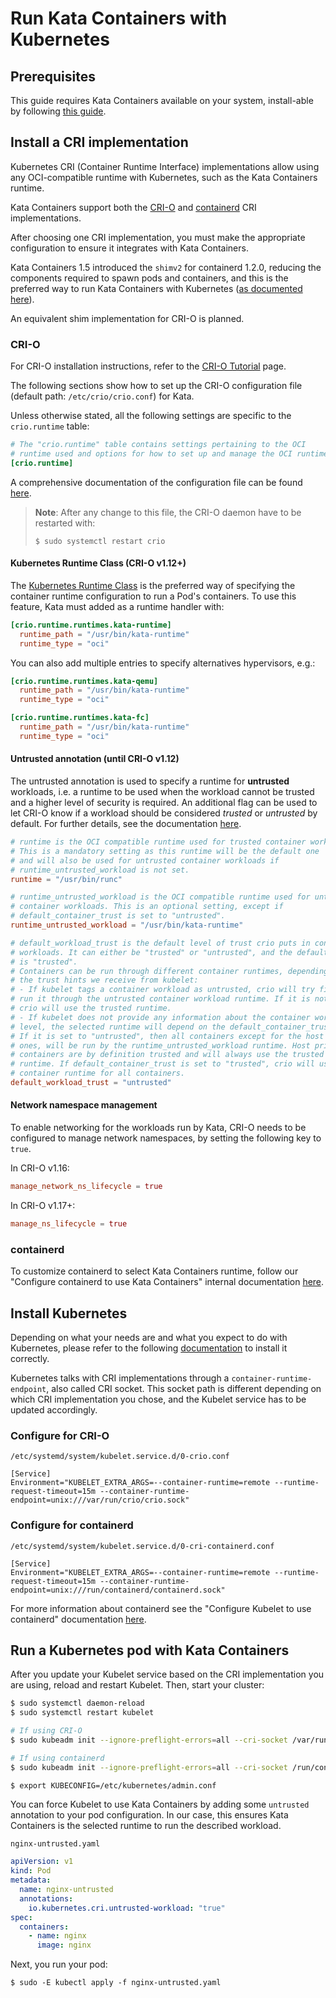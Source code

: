 # Run Kata Containers with Kubernetes

## Prerequisites
This guide requires Kata Containers available on your system, install-able by following [this guide](../install/README.md).

## Install a CRI implementation

Kubernetes CRI (Container Runtime Interface) implementations allow using any
OCI-compatible runtime with Kubernetes, such as the Kata Containers runtime.

Kata Containers support both the [CRI-O](https://github.com/kubernetes-incubator/cri-o) and
[containerd](https://github.com/containerd/containerd) CRI implementations.

After choosing one CRI implementation, you must make the appropriate configuration
to ensure it integrates with Kata Containers.

Kata Containers 1.5 introduced the `shimv2` for containerd 1.2.0, reducing the components
required to spawn pods and containers, and this is the preferred way to run Kata Containers with Kubernetes ([as documented here](../how-to/how-to-use-k8s-with-cri-containerd-and-kata.md#configure-containerd-to-use-kata-containers)).

An equivalent shim implementation for CRI-O is planned.

### CRI-O
For CRI-O installation instructions, refer to the [CRI-O Tutorial](https://github.com/cri-o/cri-o/blob/main/tutorial.md) page.

The following sections show how to set up the CRI-O configuration file (default path: `/etc/crio/crio.conf`) for Kata.

Unless otherwise stated, all the following settings are specific to the `crio.runtime` table:
```toml
# The "crio.runtime" table contains settings pertaining to the OCI
# runtime used and options for how to set up and manage the OCI runtime.
[crio.runtime]
```
A comprehensive documentation of the configuration file can be found [here](https://github.com/cri-o/cri-o/blob/main/docs/crio.conf.5.md).

> **Note**: After any change to this file, the CRI-O daemon have to be restarted with:
>````
>$ sudo systemctl restart crio
>````

#### Kubernetes Runtime Class (CRI-O v1.12+)
The [Kubernetes Runtime Class](https://kubernetes.io/docs/concepts/containers/runtime-class/)
is the preferred way of specifying the container runtime configuration to run a Pod's containers.
To use this feature, Kata must added as a runtime handler with:

```toml
[crio.runtime.runtimes.kata-runtime]
  runtime_path = "/usr/bin/kata-runtime"
  runtime_type = "oci"
```

You can also add multiple entries to specify alternatives hypervisors, e.g.:
```toml
[crio.runtime.runtimes.kata-qemu]
  runtime_path = "/usr/bin/kata-runtime"
  runtime_type = "oci"

[crio.runtime.runtimes.kata-fc]
  runtime_path = "/usr/bin/kata-runtime"
  runtime_type = "oci"
```

#### Untrusted annotation (until CRI-O v1.12)
The untrusted annotation is used to specify a runtime for __untrusted__ workloads, i.e.
a runtime to be used when the workload cannot be trusted and a higher level of security
is required. An additional flag can be used to let CRI-O know if a workload
should be considered _trusted_ or _untrusted_ by default.
For further details, see the documentation
[here](../design/architecture.md#mixing-vm-based-and-namespace-based-runtimes).

```toml
# runtime is the OCI compatible runtime used for trusted container workloads.
# This is a mandatory setting as this runtime will be the default one
# and will also be used for untrusted container workloads if
# runtime_untrusted_workload is not set.
runtime = "/usr/bin/runc"

# runtime_untrusted_workload is the OCI compatible runtime used for untrusted
# container workloads. This is an optional setting, except if
# default_container_trust is set to "untrusted".
runtime_untrusted_workload = "/usr/bin/kata-runtime"

# default_workload_trust is the default level of trust crio puts in container
# workloads. It can either be "trusted" or "untrusted", and the default
# is "trusted".
# Containers can be run through different container runtimes, depending on
# the trust hints we receive from kubelet:
# - If kubelet tags a container workload as untrusted, crio will try first to
# run it through the untrusted container workload runtime. If it is not set,
# crio will use the trusted runtime.
# - If kubelet does not provide any information about the container workload trust
# level, the selected runtime will depend on the default_container_trust setting.
# If it is set to "untrusted", then all containers except for the host privileged
# ones, will be run by the runtime_untrusted_workload runtime. Host privileged
# containers are by definition trusted and will always use the trusted container
# runtime. If default_container_trust is set to "trusted", crio will use the trusted
# container runtime for all containers.
default_workload_trust = "untrusted"
```

#### Network namespace management
To enable networking for the workloads run by Kata, CRI-O needs to be configured to
manage network namespaces, by setting the following key to `true`.

In CRI-O v1.16:
```toml
manage_network_ns_lifecycle = true
```
In CRI-O v1.17+:
```toml
manage_ns_lifecycle = true
```


### containerd

To customize containerd to select Kata Containers runtime, follow our
"Configure containerd to use Kata Containers" internal documentation
[here](../how-to/how-to-use-k8s-with-cri-containerd-and-kata.md#configure-containerd-to-use-kata-containers).

## Install Kubernetes

Depending on what your needs are and what you expect to do with Kubernetes,
please refer to the following
[documentation](https://kubernetes.io/docs/setup/) to install it correctly.

Kubernetes talks with CRI implementations through a `container-runtime-endpoint`,
also called CRI socket. This socket path is different depending on which CRI
implementation you chose, and the Kubelet service has to be updated accordingly.

### Configure for CRI-O

`/etc/systemd/system/kubelet.service.d/0-crio.conf`
```
[Service]
Environment="KUBELET_EXTRA_ARGS=--container-runtime=remote --runtime-request-timeout=15m --container-runtime-endpoint=unix:///var/run/crio/crio.sock"
```

### Configure for containerd

`/etc/systemd/system/kubelet.service.d/0-cri-containerd.conf`
```
[Service]
Environment="KUBELET_EXTRA_ARGS=--container-runtime=remote --runtime-request-timeout=15m --container-runtime-endpoint=unix:///run/containerd/containerd.sock"
```
For more information about containerd see the "Configure Kubelet to use containerd"
documentation [here](../how-to/how-to-use-k8s-with-cri-containerd-and-kata.md#configure-kubelet-to-use-containerd).

## Run a Kubernetes pod with Kata Containers

After you update your Kubelet service based on the CRI implementation you
are using, reload and restart Kubelet. Then, start your cluster:
```bash
$ sudo systemctl daemon-reload
$ sudo systemctl restart kubelet

# If using CRI-O
$ sudo kubeadm init --ignore-preflight-errors=all --cri-socket /var/run/crio/crio.sock --pod-network-cidr=10.244.0.0/16

# If using containerd
$ sudo kubeadm init --ignore-preflight-errors=all --cri-socket /run/containerd/containerd.sock --pod-network-cidr=10.244.0.0/16

$ export KUBECONFIG=/etc/kubernetes/admin.conf
```

You can force Kubelet to use Kata Containers by adding some `untrusted`
annotation to your pod configuration. In our case, this ensures Kata
Containers is the selected runtime to run the described workload.

`nginx-untrusted.yaml`
```yaml
apiVersion: v1
kind: Pod
metadata:
  name: nginx-untrusted
  annotations:
    io.kubernetes.cri.untrusted-workload: "true"
spec:
  containers:
    - name: nginx
      image: nginx
```

Next, you run your pod:
```
$ sudo -E kubectl apply -f nginx-untrusted.yaml
```

